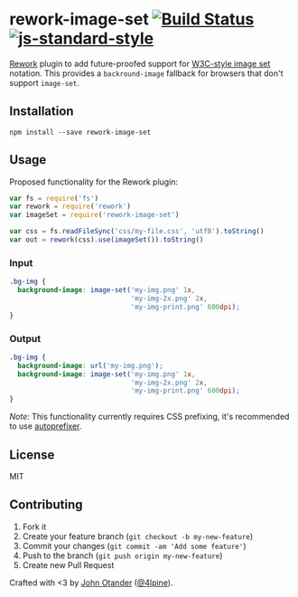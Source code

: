 # rework-image-set [![Build Status](https://travis-ci.org/johnotander/rework-image-set.svg?branch=master)](https://travis-ci.org/johnotander/rework-image-set) [![js-standard-style](https://img.shields.io/badge/code%20style-standard-brightgreen.svg?style=flat)](https://github.com/feross/standard)

[Rework](https://github.com/reworkcss/rework) plugin to add future-proofed support for
[W3C-style image set](http://www.w3.org/TR/css4-images/) notation. This provides a `backround-image`
fallback for browsers that don't support `image-set`.

## Installation

```
npm install --save rework-image-set
```

## Usage

Proposed functionality for the Rework plugin:

```javascript
var fs = require('fs')
var rework = require('rework')
var imageSet = require('rework-image-set')

var css = fs.readFileSync('css/my-file.css', 'utf8').toString()
var out = rework(css).use(imageSet()).toString()
```

### Input

```css
.bg-img {
  background-image: image-set('my-img.png' 1x,
                              'my-img-2x.png' 2x,
                              'my-img-print.png' 600dpi);
}
```

### Output

```css
.bg-img {
  background-image: url('my-img.png');
  background-image: image-set('my-img.png' 1x,
                              'my-img-2x.png' 2x,
                              'my-img-print.png' 600dpi);
}
```

_Note:_ This functionality currently requires CSS prefixing, it's recommended to use
[autoprefixer](https://github.com/postcss/autoprefixer).

## License

MIT

## Contributing

1. Fork it
2. Create your feature branch (`git checkout -b my-new-feature`)
3. Commit your changes (`git commit -am 'Add some feature'`)
4. Push to the branch (`git push origin my-new-feature`)
5. Create new Pull Request

Crafted with <3 by [John Otander](http://johnotander.com) ([@4lpine](https://twitter.com/4lpine)).
